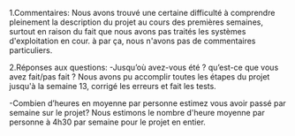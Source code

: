 1.Commentaires:
	Nous avons trouvé une certaine difficulté à comprendre pleinement la description du projet au cours des premières semaines, 		surtout en raison du fait que nous avons pas traités les systèmes d'exploitation en cour. à par ça, nous n'avons pas de 	commentaires particuliers.

2.Réponses aux questions:
-Jusqu’où avez-vous été ? qu’est-ce que vous avez fait/pas fait ?
	Nous avons pu accomplir toutes les étapes du projet jusqu'à la semaine 13, corrigé les erreurs et fait les tests.

-Combien d’heures en moyenne par personne estimez vous avoir passé par semaine sur le projet?
	Nous estimons le nombre d'heure moyenne par personne à 4h30 par semaine pour le projet en entier.

